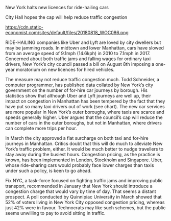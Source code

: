 New York halts new licences for ride-hailing cars

City Hall hopes the cap will help reduce traffic congestion

https://cdn.static-economist.com/sites/default/files/20180818_WOC086.png

RIDE-HAILING companies like Uber and Lyft are loved by city dwellers but may be jamming roads. In midtown and lower Manhattan, cars have slowed from an average speed of 9.1mph (14.6kph) in 2010 to 7.1mph in 2017. Concerned about both traffic jams and falling wages for ordinary taxi drivers, New York’s city council passed a bill on August 8th imposing a one-year moratorium on new licences for hired vehicles.

The measure may not reduce traffic congestion much. Todd Schneider, a computer programmer, has published data collated by New York’s city government on the number of for-hire car journeys by borough. His statistics show that although Uber and Lyft journeys are well up, their impact on congestion in Manhattan has been tempered by the fact that they have put so many taxi drivers out of work (see chart). The new car services are more popular in New York’s outer boroughs, where taxis are scarce and speeds generally higher. Uber argues that the council’s cap will reduce the number of cars in the outer boroughs, but not in Manhattan, where drivers can complete more trips per hour.

In March the city approved a flat surcharge on both taxi and for-hire journeys in Manhattan. Critics doubt that this will do much to alleviate New York’s traffic problem, either. It would be much better to nudge travellers to stay away during the busiest hours. Congestion pricing, as the practice is known, has been implemented in London, Stockholm and Singapore. Uber, whose ride-sharing cars would probably face lower charges than taxis under such a policy, is keen to go ahead.

Fix NYC, a task-force focused on fighting traffic jams and improving public transport, recommended in January that New York should introduce a congestion charge that would vary by time of day. That seems a distant prospect. A poll conducted by Quinnipiac University in March showed that 52% of voters living in New York City opposed congestion pricing, whereas just 42% were in favour. Technocrats may like such schemes, but the public seems unwilling to pay to avoid sitting in traffic.
